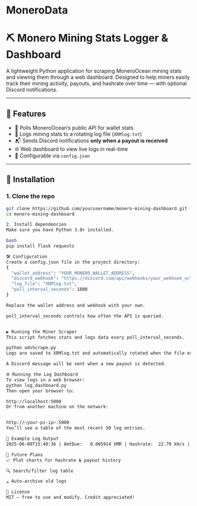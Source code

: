 # MoneroData
# ⛏️ Monero Mining Stats Logger & Dashboard

A lightweight Python application for scraping MoneroOcean mining stats and viewing them through a web dashboard. Designed to help miners easily track their mining activity, payouts, and hashrate over time — with optional Discord notifications.

---

## 🧠 Features

- 📡 Polls MoneroOcean’s public API for wallet stats  
- 📝 Logs mining stats to a rotating log file (`XRMlog.txt`)  
- 📬 Sends Discord notifications **only when a payout is received**  
- 🌐 Web dashboard to view live logs in real-time  
- 🔧 Configurable via `config.json`

---

## 🚀 Installation

### 1. Clone the repo

```bash
git clone https://github.com/yourusername/monero-mining-dashboard.git
cd monero-mining-dashboard

2. Install dependencies
Make sure you have Python 3.8+ installed.

bash
pip install flask requests

🛠️ Configuration
Create a config.json file in the project directory:
{
  "wallet_address": "YOUR_MONERO_WALLET_ADDRESS",
  "discord_webhook": "https://discord.com/api/webhooks/your_webhook_url",
  "log_file": "XRMlog.txt",
  "poll_interval_seconds": 1800
}

Replace the wallet address and webhook with your own.

poll_interval_seconds controls how often the API is queried.


▶️ Running the Miner Scraper
This script fetches stats and logs data every poll_interval_seconds.

python advScrape.py
Logs are saved to XRMlog.txt and automatically rotated when the file exceeds ~1MB (up to 5 backups).

A Discord message will be sent when a new payout is detected.

🌐 Running the Log Dashboard
To view logs in a web browser:
python log_dashboard.py
Then open your browser to:

http://localhost:5000
Or from another machine on the network:


http://<your-pi-ip>:5000
You’ll see a table of the most recent 50 log entries.

🧪 Example Log Output
2025-06-09T15:40:36 | AmtDue:   0.005914 XMR | Hashrate:  22.70 kH/s | MinerWorkerCount:  2 | MinerHashes:   45.40 kH/s | AmtPaid:   0.012000 XMR

📌 Future Plans
📈 Plot charts for hashrate & payout history

🔍 Search/filter log table

☁️ Auto-archive old logs

📄 License
MIT — free to use and modify. Credit appreciated!